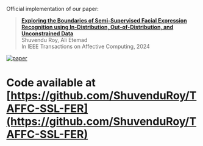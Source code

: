 Official implementation of our paper:

> [**Exploring the Boundaries of Semi-Supervised Facial Expression Recognition using In-Distribution, Out-of-Distribution, and Unconstrained Data**](https://arxiv.org/abs/2306.01229) <br>
> Shuvendu Roy, Ali Etemad<br>
> In IEEE Transactions on Affective Computing, 2024

[![paper](https://img.shields.io/badge/arXiv-Paper-<COLOR>.svg)](https://arxiv.org/abs/2306.01229)


# Code available at [https://github.com/ShuvenduRoy/TAFFC-SSL-FER](https://github.com/ShuvenduRoy/TAFFC-SSL-FER)
